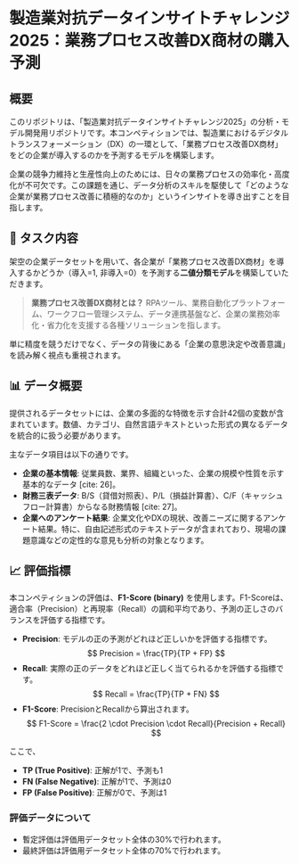 # 製造業対抗データインサイトチャレンジ2025：業務プロセス改善DX商材の購入予測

## 概要

このリポジトリは、「製造業対抗データインサイトチャレンジ2025」の分析・モデル開発用リポジトリです。本コンペティションでは、製造業におけるデジタルトランスフォーメーション（DX）の一環として、「業務プロセス改善DX商材」をどの企業が導入するのかを予測するモデルを構築します。

企業の競争力維持と生産性向上のためには、日々の業務プロセスの効率化・高度化が不可欠です。この課題を通じ、データ分析のスキルを駆使して「どのような企業が業務プロセス改善に積極的なのか」というインサイトを導き出すことを目指します。

## 📝 タスク内容

架空の企業データセットを用いて、各企業が「業務プロセス改善DX商材」を導入するかどうか（導入=1, 非導入=0）を予測する**二値分類モデル**を構築していただきます。

> **業務プロセス改善DX商材とは？**
> RPAツール、業務自動化プラットフォーム、ワークフロー管理システム、データ連携基盤など、企業の業務効率化・省力化を支援する各種ソリューションを指します。

単に精度を競うだけでなく、データの背後にある「企業の意思決定や改善意識」を読み解く視点も重視されます。

## 📊 データ概要

提供されるデータセットには、企業の多面的な特徴を示す合計42個の変数が含まれています。数値、カテゴリ、自然言語テキストといった形式の異なるデータを統合的に扱う必要があります。

主なデータ項目は以下の通りです。

* **企業の基本情報**: 従業員数、業界、組織といった、企業の規模や性質を示す基本的なデータ [cite: 26]。
* **財務三表データ**: B/S（貸借対照表）、P/L（損益計算書）、C/F（キャッシュフロー計算書）からなる財務情報 [cite: 27]。
* **企業へのアンケート結果**: 企業文化やDXの現状、改善ニーズに関するアンケート結果。特に、自由記述形式のテキストデータが含まれており、現場の課題意識などの定性的な意見も分析の対象となります。

## 📈 評価指標

本コンペティションの評価は、**F1-Score (binary)** を使用します。F1-Scoreは、適合率（Precision）と再現率（Recall）の調和平均であり、予測の正しさのバランスを評価する指標です。

* **Precision**: モデルの正の予測がどれほど正しいかを評価する指標です。
    $$
    Precision = \frac{TP}{TP + FP}
    $$
* **Recall**: 実際の正のデータをどれほど正しく当てられるかを評価する指標です。
    $$
    Recall = \frac{TP}{TP + FN}
    $$
* **F1-Score**: PrecisionとRecallから算出されます。
    $$
    F1-Score = \frac{2 \cdot Precision \cdot Recall}{Precision + Recall}
    $$

ここで、
* **TP (True Positive)**: 正解が1で、予測も1
* **FN (False Negative)**: 正解が1で、予測は0
* **FP (False Positive)**: 正解が0で、予測は1

### 評価データについて
* 暫定評価は評価用データセット全体の30%で行われます。
* 最終評価は評価用データセット全体の70%で行われます。